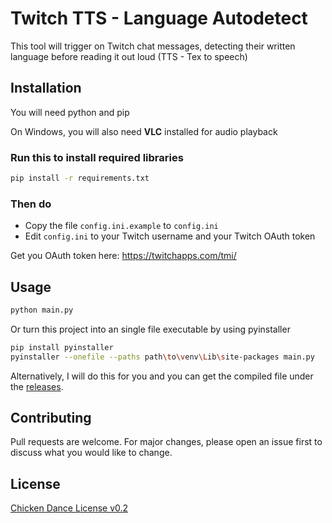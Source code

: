 # Twitch TTS - Language Autodetect

This tool will trigger on Twitch chat messages, detecting their written language before reading it out loud (TTS - Tex to speech)

## Installation

You will need python and pip

On Windows, you will also need **VLC** installed for audio playback

### Run this to install required libraries
```bash
pip install -r requirements.txt
```

### Then do

* Copy the file `config.ini.example` to `config.ini`
* Edit `config.ini` to your Twitch username and your Twitch OAuth token
 
 Get you OAuth token here: https://twitchapps.com/tmi/

## Usage

```bash
python main.py
```

Or turn this project into an single file executable by using pyinstaller

```bash
pip install pyinstaller
pyinstaller --onefile --paths path\to\venv\Lib\site-packages main.py
```

Alternatively, I will do this for you and you can get the compiled file under the [releases](https://github.com/lacksfish/twitch-tts-language-autodetect/releases).

## Contributing
Pull requests are welcome. For major changes, please open an issue first to discuss what you would like to change.

## License
[Chicken Dance License v0.2](https://github.com/supertunaman/cdl/blob/master/COPYING)
